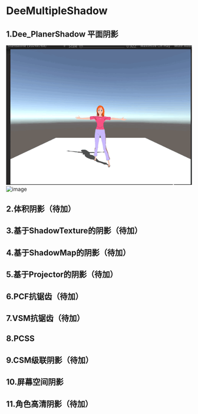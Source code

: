 # DeeMultipleShadow
## 1.Dee_PlanerShadow 平面阴影
![image](https://github.com/OgreDee/DeeMultipleShadow/blob/master/PlanarShadow01.gif)
![image](http://images2017.cnblogs.com/blog/686199/201708/686199-20170812082052304-350636820.gif)
## 2.体积阴影（待加）
## 3.基于ShadowTexture的阴影（待加）
## 4.基于ShadowMap的阴影（待加）
## 5.基于Projector的阴影（待加）
## 6.PCF抗锯齿（待加）
## 7.VSM抗锯齿（待加）
## 8.PCSS
## 9.CSM级联阴影（待加）
## 10.屏幕空间阴影
## 11.角色高清阴影（待加）
